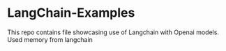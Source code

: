# LangChain-Examples
This repo contains file showcasing use of Langchain with Openai models. Used memory from langchain 

